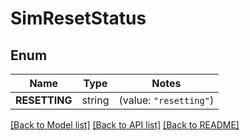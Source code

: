 # SimResetStatus

## Enum
Name | Type | Notes
------------ | ------------- | -------------
**RESETTING** | string | (value: `"resetting"`)


[[Back to Model list]](../README.md#documentation-for-models) [[Back to API list]](../README.md#documentation-for-api-endpoints) [[Back to README]](../README.md)


